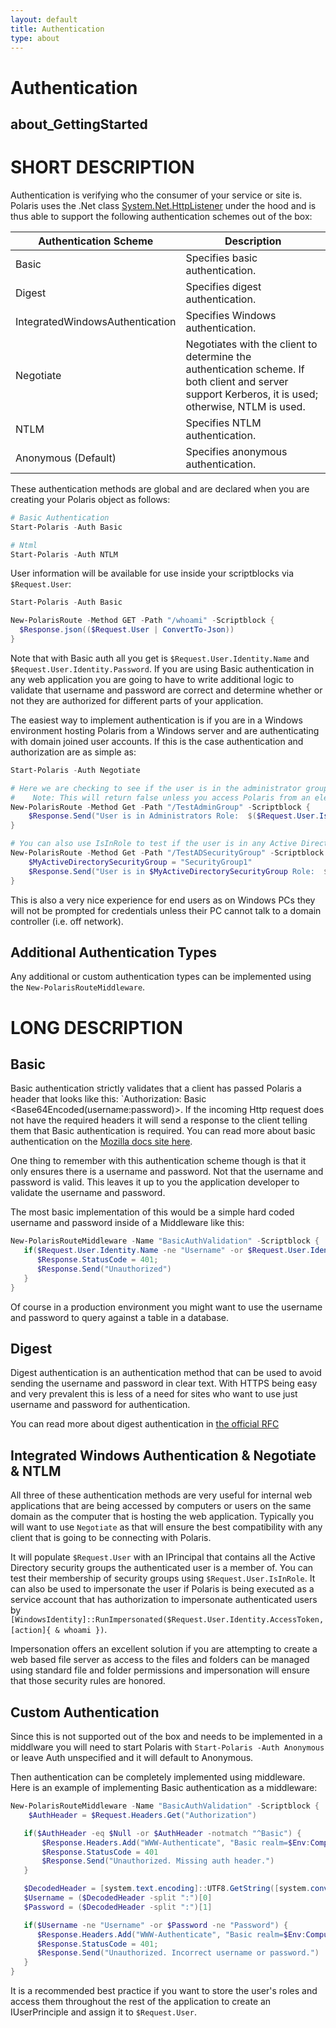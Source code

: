 ```yaml
---
layout: default
title: Authentication
type: about
---
```


# Authentication

## about_GettingStarted

# SHORT DESCRIPTION

Authentication is verifying who the consumer of your service or site is. Polaris uses the .Net class [System.Net.HttpListener](https://docs.microsoft.com/en-us/dotnet/api/system.net.httplistener?view=netframework-4.8) under the hood and is thus able to support the following authentication schemes out of the box:

| Authentication Scheme           | Description                                                                                                                                         |
| ------------------------------- | --------------------------------------------------------------------------------------------------------------------------------------------------- |
| Basic                           | Specifies basic authentication.                                                                                                                     |
| Digest                          | Specifies digest authentication.                                                                                                                    |
| IntegratedWindowsAuthentication | Specifies Windows authentication.                                                                                                                   |
| Negotiate                       | Negotiates with the client to determine the authentication scheme. If both client and server support Kerberos, it is used; otherwise, NTLM is used. |
| NTLM                            | Specifies NTLM authentication.                                                                                                                      |
| Anonymous (Default)             | Specifies anonymous authentication.                                                                                                                 |

These authentication methods are global and are declared when you are creating your Polaris object as follows:

```powershell
# Basic Authentication
Start-Polaris -Auth Basic

# Ntml
Start-Polaris -Auth NTLM
```

User information will be available for use inside your scriptblocks via `$Request.User`:

```powershell
Start-Polaris -Auth Basic

New-PolarisRoute -Method GET -Path "/whoami" -Scriptblock {
  $Response.json(($Request.User | ConvertTo-Json))
}
```

Note that with Basic auth all you get is `$Request.User.Identity.Name` and `$Request.User.Identity.Password`. If you are using Basic authentication in any web application you are going to have to write additional logic to validate that username and password are correct and determine whether or not they are authorized for different parts of your application.

The easiest way to implement authentication is if you are in a Windows environment hosting Polaris from a Windows server and are authenticating with domain joined user accounts. If this is the case authentication and authorization are as simple as:

```powershell
Start-Polaris -Auth Negotiate

# Here we are checking to see if the user is in the administrator group of the PC where Polaris is hosted from
#    Note: This will return false unless you access Polaris from an elevated web browser
New-PolarisRoute -Method Get -Path "/TestAdminGroup" -Scriptblock {
    $Response.Send("User is in Administrators Role:  $($Request.User.IsInRole('Administrators'))")
}

# You can also use IsInRole to test if the user is in any Active Directory security group
New-PolarisRoute -Method Get -Path "/TestADSecurityGroup" -Scriptblock {
    $MyActiveDirectorySecurityGroup = "SecurityGroup1"
    $Response.Send("User is in $MyActiveDirectorySecurityGroup Role:  $($Request.User.IsInRole($MyActiveDirectorySecurityGroup))")
}
```

This is also a very nice experience for end users as on Windows PCs they will not be prompted for credentials unless their PC cannot talk to a domain controller (i.e. off network).

## Additional Authentication Types

Any additional or custom authentication types can be implemented using the `New-PolarisRouteMiddleware`.

# LONG DESCRIPTION

## Basic

Basic authentication strictly validates that a client has passed Polaris a header that looks like this: `Authorization: Basic <Base64Encoded(username:password)>. If the incoming Http request does not have the required headers it will send a response to the client telling them that Basic authentication is required. You can read more about basic authentication on the [Mozilla docs site here](https://developer.mozilla.org/en-US/docs/Web/HTTP/Authentication).

One thing to remember with this authentication scheme though is that it only ensures there is a username and password. Not that the username and password is valid. This leaves it up to you the application developer to validate the username and password.

The most basic implementation of this would be a simple hard coded username and password inside of a Middleware like this:

```powershell
New-PolarisRouteMiddleware -Name "BasicAuthValidation" -Scriptblock {
   if($Request.User.Identity.Name -ne "Username" -or $Request.User.Identity.Password -ne "Password") {
      $Response.StatusCode = 401;
      $Response.Send("Unauthorized")
   }
}
```

Of course in a production environment you might want to use the username and password to query against a table in a database.

## Digest

Digest authentication is an authentication method that can be used to avoid sending the username and password in clear text. With HTTPS being easy and very prevalent this is less of a need for sites who want to use just username and password for authentication.

You can read more about digest authentication in [the official RFC](https://tools.ietf.org/html/rfc2617#section-3)

## Integrated Windows Authentication & Negotiate & NTLM

All three of these authentication methods are very useful for internal web applications that are being accessed by computers or users on the same domain as the computer that is hosting the web application. Typically you will want to use `Negotiate` as that will ensure the best compatibility with any client that is going to be connecting with Polaris.

It will populate `$Request.User` with an IPrincipal that contains all the Active Directory security groups the authenticated user is a member of. You can test their membership of security groups using `$Request.User.IsInRole`. It can also be used to impersonate the user if Polaris is being executed as a service account that has authorization to impersonate authenticated users by `[WindowsIdentity]::RunImpersonated($Request.User.Identity.AccessToken, [action]{ & whoami })`.

Impersonation offers an excellent solution if you are attempting to create a web based file server as access to the files and folders can be managed using standard file and folder permissions and impersonation will ensure that those security rules are honored.

## Custom Authentication

Since this is not supported out of the box and needs to be implemented in a middlware you will need to start Polaris with `Start-Polaris -Auth Anonymous` or leave Auth unspecified and it will default to Anonymous.

Then authentication can be completely implemented using middleware. Here is an example of implementing Basic authentication as a middleware:

```powershell
New-PolarisRouteMiddleware -Name "BasicAuthValidation" -Scriptblock {
    $AuthHeader = $Request.Headers.Get("Authorization")

   if($AuthHeader -eq $Null -or $AuthHeader -notmatch "^Basic") {
       $Response.Headers.Add("WWW-Authenticate", "Basic realm=$Env:Computername")
       $Response.StatusCode = 401
       $Response.Send("Unauthorized. Missing auth header.")
   }

   $DecodedHeader = [system.text.encoding]::UTF8.GetString([system.convert]::FromBase64String(($Request.Headers.Get("Authorization") -split " ")[1]))
   $Username = ($DecodedHeader -split ":")[0]
   $Password = ($DecodedHeader -split ":")[1]

   if($Username -ne "Username" -or $Password -ne "Password") {
      $Response.Headers.Add("WWW-Authenticate", "Basic realm=$Env:Computername")
      $Response.StatusCode = 401;
      $Response.Send("Unauthorized. Incorrect username or password.")
   }
}
```

It is a recommended best practice if you want to store the user's roles and access them throughout the rest of the application to create an IUserPrinciple and assign it to `$Request.User`.
